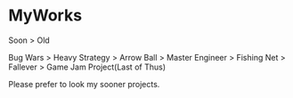 # MyWorks
Soon > Old

Bug Wars > Heavy Strategy > Arrow Ball > Master Engineer > Fishing Net > Fallever > Game Jam Project(Last of Thus)

Please prefer to look my sooner projects.
